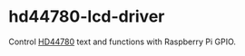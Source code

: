 # hd44780-lcd-driver

Control [HD44780](https://images-na.ssl-images-amazon.com/images/I/41nW23po9QL._SX425_.jpg) text and functions with Raspberry Pi GPIO.
